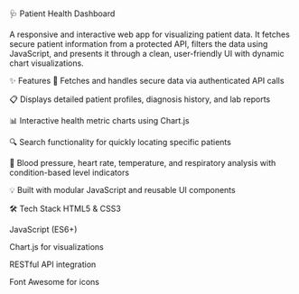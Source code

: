 🩺 Patient Health Dashboard

A responsive and interactive web app for visualizing patient data. It fetches secure patient information from a protected API, filters the data using JavaScript, and presents it through a clean, user-friendly UI with dynamic chart visualizations.

✨ Features
🔐 Fetches and handles secure data via authenticated API calls

📋 Displays detailed patient profiles, diagnosis history, and lab reports

📊 Interactive health metric charts using Chart.js

🔍 Search functionality for quickly locating specific patients

🎯 Blood pressure, heart rate, temperature, and respiratory analysis with condition-based level indicators

💡 Built with modular JavaScript and reusable UI components

🛠 Tech Stack
HTML5 & CSS3

JavaScript (ES6+)

Chart.js for visualizations

RESTful API integration

Font Awesome for icons
